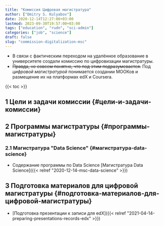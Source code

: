 ```yaml
---
title: "Комиссия Цифровая магистратура"
author: ["Dmitry S. Kulyabov"]
date: 2020-12-14T12:27:00+03:00
lastmod: 2023-09-30T19:57:00+03:00
tags: ["education", "rudn", "sci-admin"]
categories: ["job", "science"]
draft: false
slug: "commission-digitalization-msc"
---
```


-   В связи с фактическим переходом на удалённое образование в университете создали комиссию по цифровизации магистратуры.
-   ~~Правда, не совсем понятно, что под этим подразумевается.~~ Под _цифровой магистратурой_ понимается создании МООКов и размещение их на платформах edX и Coursera.

<!--more-->

{{< toc >}}


## <span class="section-num">1</span> Цели и задачи комиссии {#цели-и-задачи-комиссии}


## <span class="section-num">2</span> Программы магистратуры {#программы-магистратуры}


### <span class="section-num">2.1</span> Магистратура "Data Science" {#магистратура-data-science}

-   Содержание программы по Data Science [Магистратура Data Science]({{< relref "2020-12-14-msc-data-science" >}})


## <span class="section-num">3</span> Подготовка материалов для цифровой магистратуры {#подготовка-материалов-для-цифровой-магистратуры}

-   [Подготовка презентации к записи для edX]({{< relref "2021-04-14-preparing-presentations-records-edx" >}})
